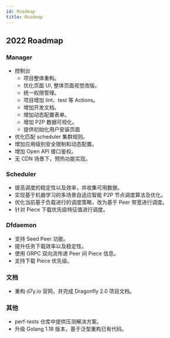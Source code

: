 ```yaml
---
id: Roadmap
title: Roadmap
---
```


## 2022 Roadmap

### Manager

- 控制台
  - 项目整体重构。
  - 优化页面 UI, 整体页面视觉改版。
  - 统一权限管理。
  - 项目增加 lint、test 等 Actions。
  - 增加开发文档。
  - 增加动态配置表单。
  - 增加 P2P 数据可视化。
  - 提供初始化用户安装页面
- 优化匹配 scheduler 集群规则。
- 增加应用级别安全限制和动态配置。
- 增加 Open API 接口鉴权。
- 无 CDN 场景下，预热功能实现。

### Scheduler

- 提高调度的稳定性以及效率，并收集可用数据。
- 实现基于机器学习的多场景自适应智能 P2P 节点调度算法及优化。
- 优化当前基于负载进行的调度策略，改为基于 Peer 带宽进行调度。
- 针对 Piece 下载优先级特征值进行调度。

### Dfdaemon

- 支持 Seed Peer 功能。
- 提升任务下载效率以及稳定性。
- 使用 GRPC 双向流传递 Peer 间 Piece 信息。
- 支持下载 Piece 优先级。

### 文档

- 重构 d7y.io 官网，并完成 Dragonfly 2.0 项目文档。

### 其他

- perf-tests 仓库中提供压测解决方案。
- 升级 Golang 1.18 版本，基于泛型重构已有代码。
